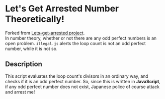 # Let's Get Arrested Number Theoretically!

Forked from [Lets-get-arrested project](https://github.com/hamukazu/lets-get-arrested).  
In number theory, whether or not there are any odd perfect numbers is an open problem. `illegal.js` alerts the loop count is not an odd perfect number, while it is not so.

## Description

This script evaluates the loop count's divisors in an ordinary way, and checks if it is an odd perfect number. So, since this is written in **JavaScript**, if any odd perfect number does not exist, Japanese police of course attack and arrest me!
